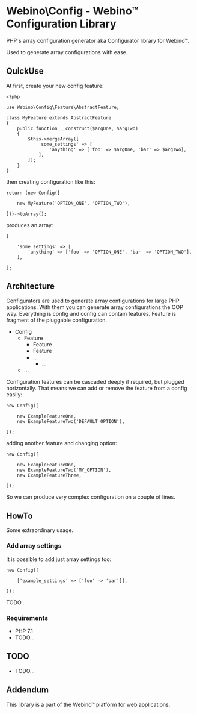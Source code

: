 # Webino\Config - Webino™ Configuration Library

PHP`s array configuration generator aka Configurator library for Webino™.

Used to generate array configurations with ease.


## QuickUse

At first, create your new config feature:

    <?php
    
    use Webino\Config\Feature\AbstractFeature;
    
    class MyFeature extends AbstractFeature
    {
        public function __construct($argOne, $argTwo)
        {
            $this->mergeArray([
                'some_settings' => [
                    'anything' => ['foo' => $argOne, 'bar' => $argTwo],
                ],
            ]);
        }
    }
    
then creating configuration like this:
    
    return (new Config([
    
        new MyFeature('OPTION_ONE', 'OPTION_TWO'),
    
    ]))->toArray();
    
produces an array:

    [
    
        'some_settings' => [
            'anything' => ['foo' => 'OPTION_ONE', 'bar' => 'OPTION_TWO'],
        ],
    
    ];


## Architecture

Configurators are used to generate array configurations for large PHP applications. With them you can generate
array configurations the OOP way. Everything is config and config can contain features. Feature is fragment
of the pluggable configuration.

- Config
    - Feature
        - Feature
        - Feature
        - ...
            - ...
    - ...

Configuration features can be cascaded deeply if required, but plugged horizontally. That means we can add or remove
the feature from a config easily:

    new Config([
            
        new ExampleFeatureOne,
        new ExampleFeatureTwo('DEFAULT_OPTION'),
        
    ]);
    
adding another feature and changing option:

    new Config([
        
        new ExampleFeatureOne,
        new ExampleFeatureTwo('MY_OPTION'),
        new ExampleFeatureThree,
        
    ]);
    
So we can produce very complex configuration on a couple of lines.


## HowTo

Some extraordinary usage.

### Add array settings

It is possible to add just array settings too:

    new Config([
        
        ['example_settings' => ['foo' -> 'bar']],
        
    ]);

TODO...


### Requirements

- PHP 7.1
- TODO...

## TODO

- TODO...

## Addendum

This library is a part of the Webino™ platform for web applications.
